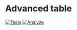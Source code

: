 # Advanced table
[![Tests](https://github.com/jksevend/advanced_table/actions/workflows/tests.yaml/badge.svg)](https://github.com/jksevend/advanced_table/actions/workflows/tests.yaml)
[![Analyze](https://github.com/jksevend/advanced_table/actions/workflows/analyze.yaml/badge.svg)](https://github.com/jksevend/advanced_table/actions/workflows/analyze.yaml)